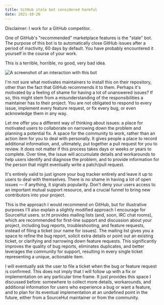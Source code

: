 ```yaml
---
title: GitHub stale bot considered harmful
date: 2021-10-26
---
```


Disclaimer: I work for a GitHub competitor.

One of GitHub's "recommended" marketplace features is the "stale" bot. The
purpose of this bot is to automatically close GitHub issues after a period of
inactivity, 60 days by default. You have probably encountered it yourself in the
course of your work.

This is a terrible, horrible, no good, very bad idea.

![A screenshot of an interaction with this bot](https://redacted.moe/f/e2f0d39c.png)

I'm not sure what motivates maintainers to install this on their repository,
other than the fact that GitHub recommends it to them. Perhaps it's motivated by
a feeling of shame for having a lot of unanswered issues? If so, this might stem
from a misunderstanding of the responsibilities a maintainer has to their
project. You are not obligated to respond to every issue, implement every
feature request, or fix every bug, or even acknowledge them in any way.

Let me offer you a different way of thinking about issues: a place for motivated
users to collaborate on narrowing down the problem and planning a potential fix.
A space for the community to work, rather than an action item for you to deal
with personally. It gives people a place to record additional information, and,
ultimately, put together a pull request for you to review. It does not matter if
this process takes days or weeks or years to complete. Over time, the issue will
accumulate details and workarounds to help users identify and diagnose the
problem, and to provide information for the person that might eventually write a
patch/pull request.

It's entirely valid to just ignore your bug tracker entirely and leave it up to
users to deal with themselves. There is no shame in having a lot of open issues
&mdash; if anything, it signals popularity. Don't deny your users access to an
important mutual support resource, and a crucial funnel to bring new
contributors into your project.

This is the approach I would recommend on GitHub, but for illustrative purposes
I'll also explain a slightly modified approach I encourage for SourceHut users.
sr.ht provides mailing lists (and, soon, IRC chat rooms), which are recommended
for first-line support and discussion about your project, including bug reports,
troubleshooting, and feature requests, instead of filing a ticket (our name for
issues). The mailing list gives you a space to refine the bug report, solicit
extra details or point out an existing ticket, or clarifying and narrowing down
feature requests. This significantly improves the quality of bug reports,
eliminates duplicates, and better leverages the community for support, resulting
in every single ticket representing a unique, actionable item.

I will eventually ask the user to file a ticket when the bug or feature request
is confirmed. This does not imply that I will follow up with a fix or
implementation on any particular time frame. It just provides this space I
discussed before: somewhere to collect more details, workarounds, and additional
information for users who experience a bug or want a feature, and to plan for
its eventual implementation at an undefined point in the future, either from a
SourceHut maintainer or from the community.
